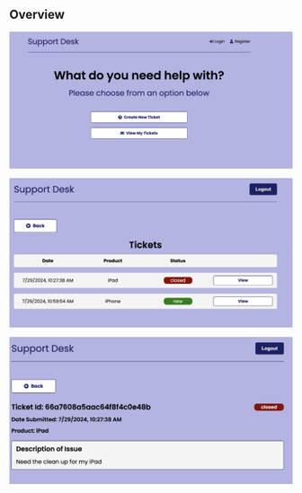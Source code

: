 ## Overview

![Screenshot of the application](./frontend/public/assets/screenshot1.png)

![Screenshot of the application](./frontend/public/assets/screenshot2.png)

![Screenshot of the application](./frontend/public/assets/screenshot3.png)
